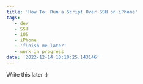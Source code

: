 ```yaml
---
title: 'How To: Run a Script Over SSH on iPhone'
tags: 
   - dev
   - SSH
   - iOS
   - iPhone
   - 'finish me later'
   - work in progress
date: '2022-12-14 10:10:25.143146'
---
```


Write this later :)


